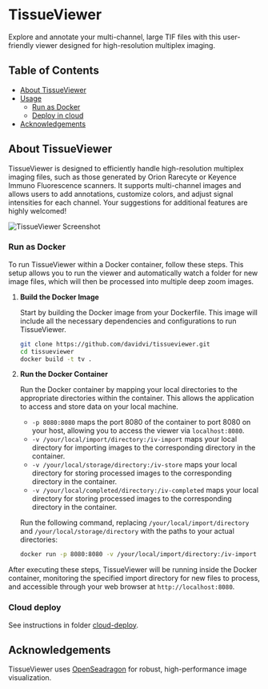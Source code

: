 # TissueViewer

Explore and annotate your multi-channel, large TIF files with this user-friendly viewer designed for high-resolution multiplex imaging.

## Table of Contents

- [About TissueViewer](#about-TissueViewer)
- [Usage](#usage)
    - [Run as Docker](#run-as-docker)
    - [Deploy in cloud](#cloud-deploy)
- [Acknowledgements](#acknowledgements)

## About TissueViewer

TissueViewer is designed to efficiently handle high-resolution multiplex imaging files, such as those generated by Orion Rarecyte or Keyence Immuno Fluorescence scanners. It supports multi-channel images and allows users to add annotations, customize colors, and adjust signal intensities for each channel. Your suggestions for additional features are highly welcomed!

![TissueViewer Screenshot](https://github.com/davidvi/TissueViewer/raw/main/img/screenshot.png)

### Run as Docker

To run TissueViewer within a Docker container, follow these steps. This setup allows you to run the viewer and automatically watch a folder for new image files, which will then be processed into multiple deep zoom images.

1. **Build the Docker Image**

   Start by building the Docker image from your Dockerfile. This image will include all the necessary dependencies and configurations to run TissueViewer.

   ```bash
   git clone https://github.com/davidvi/tissueviewer.git
   cd tissueviewer
   docker build -t tv .
   ```

2. **Run the Docker Container**

   Run the Docker container by mapping your local directories to the appropriate directories within the container. This allows the application to access and store data on your local machine.

   - `-p 8080:8080` maps the port 8080 of the container to port 8080 on your host, allowing you to access the viewer via `localhost:8080`.
   - `-v /your/local/import/directory:/iv-import` maps your local directory for importing images to the corresponding directory in the container.
   - `-v /your/local/storage/directory:/iv-store` maps your local directory for storing processed images to the corresponding directory in the container.
   - `-v /your/local/completed/directory:/iv-completed` maps your local directory for storing processed images to the corresponding directory in the container.

   Run the following command, replacing `/your/local/import/directory` and `/your/local/storage/directory` with the paths to your actual directories:

   ```bash
   docker run -p 8080:8080 -v /your/local/import/directory:/iv-import -v /your/local/storage/directory:/iv-store -v /your/local/completed/directory:/iv-completed tv
   ```

After executing these steps, TissueViewer will be running inside the Docker container, monitoring the specified import directory for new files to process, and accessible through your web browser at `http://localhost:8080`.

### Cloud deploy

See instructions in folder [cloud-deploy](https://github.com/davidvi/TissueViewer/tree/main/cloud-deploy). 

## Acknowledgements

TissueViewer uses [OpenSeadragon](https://openseadragon.github.io/) for robust, high-performance image visualization.
